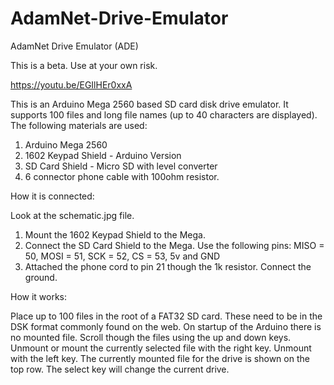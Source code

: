 # AdamNet-Drive-Emulator
AdamNet Drive Emulator (ADE)

This is a beta. Use at your own risk.

https://youtu.be/EGIlHEr0xxA

This is an Arduino Mega 2560 based SD card disk drive emulator. It supports 100 files and long file names (up to 40 characters are displayed).  The following materials are used:

 1. Arduino Mega 2560
 2. 1602 Keypad Shield - Arduino Version
 3. SD Card Shield - Micro SD with level converter
 4. 6 connector phone cable with 100ohm resistor.

How it is connected:

 Look at the schematic.jpg file.

 1. Mount the 1602 Keypad Shield to the Mega.
 2. Connect the SD Card Shield to the Mega.
 	Use the following pins: MISO = 50, MOSI = 51, SCK = 52, CS = 53, 5v and GND
 3. Attached the phone cord to pin 21 though the 1k resistor. Connect the ground. 

How it works:

Place up to 100 files in the root of a FAT32 SD card. These need to be in the DSK format commonly found on the web. On startup of the Arduino there is no mounted file. Scroll though the files using the up and down keys. Unmount or mount the currently selected file with the right key. Unmount with the left key. The currently mounted file for the drive is shown on the top row. The select key will change the current drive.
